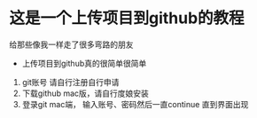 # 这是一个上传项目到github的教程

给那些像我一样走了很多弯路的朋友

* 上传项目到github真的很简单很简单

1. git账号 请自行注册自行申请
2. 下载github mac版，请自行度娘安装
3. 登录git mac端， 输入账号、密码然后一直continue 直到界面出现



